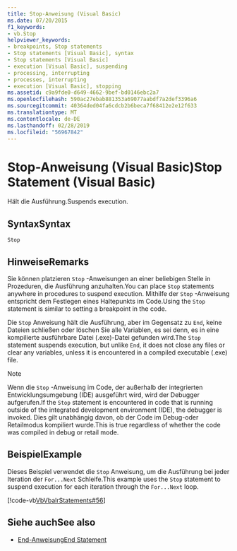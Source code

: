 ```yaml
---
title: Stop-Anweisung (Visual Basic)
ms.date: 07/20/2015
f1_keywords:
- vb.Stop
helpviewer_keywords:
- breakpoints, Stop statements
- Stop statements [Visual Basic], syntax
- Stop statements [Visual Basic]
- execution [Visual Basic], suspending
- processing, interrupting
- processes, interrupting
- execution [Visual Basic], stopping
ms.assetid: c9a9fde0-d649-4662-9bef-bd0146ebc2a7
ms.openlocfilehash: 590ac27ebab881353a69077aabdf7a2def3396a6
ms.sourcegitcommit: 40364ded04fa6cdcb2b6beca7f68412e2e12f633
ms.translationtype: MT
ms.contentlocale: de-DE
ms.lasthandoff: 02/28/2019
ms.locfileid: "56967842"
---
```

# <a name="stop-statement-visual-basic"></a><span data-ttu-id="01c35-102">Stop-Anweisung (Visual Basic)</span><span class="sxs-lookup"><span data-stu-id="01c35-102">Stop Statement (Visual Basic)</span></span>
<span data-ttu-id="01c35-103">Hält die Ausführung.</span><span class="sxs-lookup"><span data-stu-id="01c35-103">Suspends execution.</span></span>  
  
## <a name="syntax"></a><span data-ttu-id="01c35-104">Syntax</span><span class="sxs-lookup"><span data-stu-id="01c35-104">Syntax</span></span>  
  
```  
Stop  
```  
  
## <a name="remarks"></a><span data-ttu-id="01c35-105">Hinweise</span><span class="sxs-lookup"><span data-stu-id="01c35-105">Remarks</span></span>  
 <span data-ttu-id="01c35-106">Sie können platzieren `Stop` -Anweisungen an einer beliebigen Stelle in Prozeduren, die Ausführung anzuhalten.</span><span class="sxs-lookup"><span data-stu-id="01c35-106">You can place `Stop` statements anywhere in procedures to suspend execution.</span></span> <span data-ttu-id="01c35-107">Mithilfe der `Stop` -Anweisung entspricht dem Festlegen eines Haltepunkts im Code.</span><span class="sxs-lookup"><span data-stu-id="01c35-107">Using the `Stop` statement is similar to setting a breakpoint in the code.</span></span>  
  
 <span data-ttu-id="01c35-108">Die `Stop` Anweisung hält die Ausführung, aber im Gegensatz zu `End`, keine Dateien schließen oder löschen Sie alle Variablen, es sei denn, es in eine kompilierte ausführbare Datei (.exe)-Datei gefunden wird.</span><span class="sxs-lookup"><span data-stu-id="01c35-108">The `Stop` statement suspends execution, but unlike `End`, it does not close any files or clear any variables, unless it is encountered in a compiled executable (.exe) file.</span></span>  
  
> [!NOTE]
>  <span data-ttu-id="01c35-109">Wenn die `Stop` -Anweisung im Code, der außerhalb der integrierten Entwicklungsumgebung (IDE) ausgeführt wird, wird der Debugger aufgerufen.</span><span class="sxs-lookup"><span data-stu-id="01c35-109">If the `Stop` statement is encountered in code that is running outside of the integrated development environment (IDE), the debugger is invoked.</span></span> <span data-ttu-id="01c35-110">Dies gilt unabhängig davon, ob der Code im Debug-oder Retailmodus kompiliert wurde.</span><span class="sxs-lookup"><span data-stu-id="01c35-110">This is true regardless of whether the code was compiled in debug or retail mode.</span></span>  
  
## <a name="example"></a><span data-ttu-id="01c35-111">Beispiel</span><span class="sxs-lookup"><span data-stu-id="01c35-111">Example</span></span>  
 <span data-ttu-id="01c35-112">Dieses Beispiel verwendet die `Stop` Anweisung, um die Ausführung bei jeder Iteration der `For...Next` Schleife.</span><span class="sxs-lookup"><span data-stu-id="01c35-112">This example uses the `Stop` statement to suspend execution for each iteration through the `For...Next` loop.</span></span>  
  
 [!code-vb[VbVbalrStatements#56](~/samples/snippets/visualbasic/VS_Snippets_VBCSharp/VbVbalrStatements/VB/Class1.vb#56)]  
  
## <a name="see-also"></a><span data-ttu-id="01c35-113">Siehe auch</span><span class="sxs-lookup"><span data-stu-id="01c35-113">See also</span></span>
- [<span data-ttu-id="01c35-114">End-Anweisung</span><span class="sxs-lookup"><span data-stu-id="01c35-114">End Statement</span></span>](../../../visual-basic/language-reference/statements/end-statement.md)
